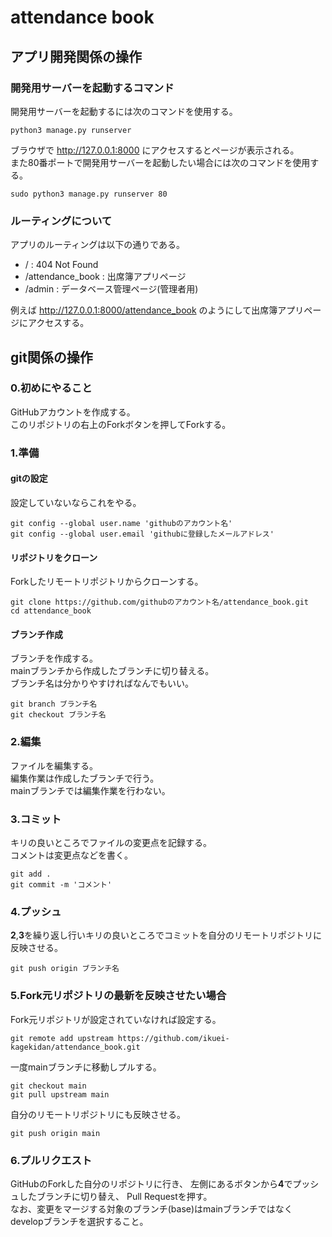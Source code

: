 # attendance book
## アプリ開発関係の操作
### 開発用サーバーを起動するコマンド
開発用サーバーを起動するには次のコマンドを使用する。
```
python3 manage.py runserver
```
ブラウザで http://127.0.0.1:8000 にアクセスするとページが表示される。  
また80番ポートで開発用サーバーを起動したい場合には次のコマンドを使用する。
```
sudo python3 manage.py runserver 80
```
### ルーティングについて
アプリのルーティングは以下の通りである。
- / : 404 Not Found
- /attendance_book : 出席簿アプリページ
- /admin : データベース管理ページ(管理者用)

例えば http://127.0.0.1:8000/attendance_book のようにして出席簿アプリページにアクセスする。
## git関係の操作
### 0.初めにやること
GitHubアカウントを作成する。  
このリポジトリの右上のForkボタンを押してForkする。
### 1.準備
#### gitの設定
設定していないならこれをやる。
```
git config --global user.name 'githubのアカウント名'
git config --global user.email 'githubに登録したメールアドレス'
```
#### リポジトリをクローン
Forkしたリモートリポジトリからクローンする。
```
git clone https://github.com/githubのアカウント名/attendance_book.git
cd attendance_book
```
#### ブランチ作成
ブランチを作成する。  
mainブランチから作成したブランチに切り替える。  
ブランチ名は分かりやすければなんでもいい。
```
git branch ブランチ名
git checkout ブランチ名
```
### 2.編集
ファイルを編集する。  
編集作業は作成したブランチで行う。  
mainブランチでは編集作業を行わない。
### 3.コミット
キリの良いところでファイルの変更点を記録する。  
コメントは変更点などを書く。
```
git add .
git commit -m 'コメント'
```
### 4.プッシュ
**2**,**3**を繰り返し行いキリの良いところでコミットを自分のリモートリポジトリに反映させる。
```
git push origin ブランチ名
```
### 5.Fork元リポジトリの最新を反映させたい場合
Fork元リポジトリが設定されていなければ設定する。
```
git remote add upstream https://github.com/ikuei-kagekidan/attendance_book.git
```
一度mainブランチに移動しプルする。
```
git checkout main
git pull upstream main
```
自分のリモートリポジトリにも反映させる。
```
git push origin main
```
### 6.プルリクエスト
GitHubのForkした自分のリポジトリに行き、
左側にあるボタンから**4**でプッシュしたブランチに切り替え、
Pull Requestを押す。  
なお、変更をマージする対象のブランチ(base)はmainブランチではなくdevelopブランチを選択すること。
